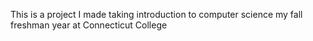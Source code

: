This is a project I made taking introduction to computer science my fall freshman year at Connecticut College 
